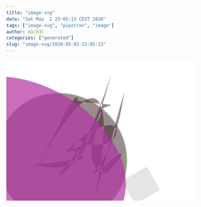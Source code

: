 ```yaml
---
title: "image-svg"
date: "Sat May  2 23:05:13 CEST 2020"
tags: ["image-svg", "pipotron", "image"]
author: m1ch3l
categories: ["generated"]
slug: "image-svg/2020-05-02-23:05:13"
---
```


![](image.svg)
